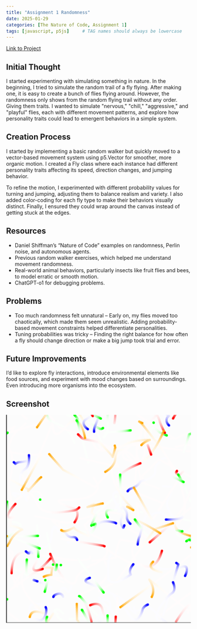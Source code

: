 ```yaml
---
title: "Assignment 1 Randomness"
date: 2025-01-29
categories: [The Nature of Code, Assignment 1]
tags: [javascript, p5js]     # TAG names should always be lowercase
---
```


[Link to Project](https://editor.p5js.org/Marc1ous/sketches/dyjvTtS7J)
## Initial Thought

I started experimenting with simulating something in nature. In the beginning, I tried to simulate the random trail of a fly flying. After making one, it is easy to create a bunch of flies flying around. However, the randomness only shows from the random flying trail without any order. Giving them traits. I wanted to simulate "nervous," "chill," "aggressive," and "playful" flies, each with different movement patterns, and explore how personality traits could lead to emergent behaviors in a simple system.

## Creation Process

I started by implementing a basic random walker but quickly moved to a vector-based movement system using p5.Vector for smoother, more organic motion. I created a Fly class where each instance had different personality traits affecting its speed, direction changes, and jumping behavior.

To refine the motion, I experimented with different probability values for turning and jumping, adjusting them to balance realism and variety. I also added color-coding for each fly type to make their behaviors visually distinct. Finally, I ensured they could wrap around the canvas instead of getting stuck at the edges.

## Resources
- Daniel Shiffman’s “Nature of Code” examples on randomness, Perlin noise, and autonomous agents.
- Previous random walker exercises, which helped me understand movement randomness.
- Real-world animal behaviors, particularly insects like fruit flies and bees, to model erratic or smooth motion.
- ChatGPT-o1 for debugging problems.

## Problems
- Too much randomness felt unnatural – Early on, my flies moved too chaotically, which made them seem unrealistic. Adding probability-based movement constraints helped differentiate personalities.
- Tuning probabilities was tricky – Finding the right balance for how often a fly should change direction or make a big jump took trial and error.

## Future Improvements

I’d like to explore fly interactions, introduce environmental elements like food sources, and experiment with mood changes based on surroundings. Even introducing more organisms into the ecosystem.

## Screenshot
![Screenshot](/img/Assignment1.png)